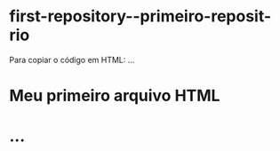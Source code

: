 # first-repository--primeiro-reposit-rio

Para copiar o código em HTML:
...
<html>
  <h1>Meu primeiro arquivo HTML<h1> 
</html>
...
